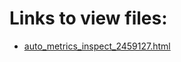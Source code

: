 # Links to view files:

* [auto_metrics_inspect_2459127.html](https://htmlpreview.github.io/?https://github.com/HERA-Team/H4C_Notebooks/blob/master/auto_metrics_inspect/auto_metrics_inspect_2459127.html)
